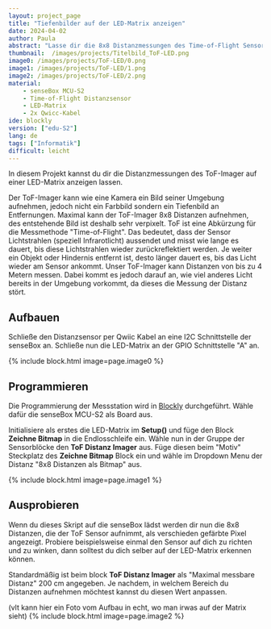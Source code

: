 ```yaml
---
layout: project_page
title: "Tiefenbilder auf der LED-Matrix anzeigen"
date: 2024-04-02
author: Paula
abstract: "Lasse dir die 8x8 Distanzmessungen des Time-of-Flight Sensors auf der LED-Matrix anzeigen."
thumbnail:  /images/projects/Titelbild_ToF-LED.png
image0: /images/projects/ToF-LED/0.png
image1: /images/projects/ToF-LED/1.png
image2: /images/projects/ToF-LED/2.png
material:
    - senseBox MCU-S2
    - Time-of-Flight Distanzsensor
    - LED-Matrix
    - 2x Qwicc-Kabel
ide: blockly
version: ["edu-S2"]   
lang: de
tags: ["Informatik"]
difficult: leicht
---
```


In diesem Projekt kannst du dir die Distanzmessungen des ToF-Imager auf einer LED-Matrix anzeigen lassen. 

Der ToF-Imager kann wie eine Kamera ein Bild seiner Umgebung aufnehmen, jedoch nicht ein Farbbild sondern ein Tiefenbild an Entfernungen. Maximal kann der ToF-Imager 8x8 Distanzen aufnehmen, des entstehende Bild ist deshalb sehr verpixelt. ToF ist eine Abkürzung für die Messmethode "Time-of-Flight". Das bedeutet, dass der Sensor Lichtstrahlen (speziell Infrarotlicht) aussendet und misst wie lange es dauert, bis diese Lichtstrahlen wieder zurückreflektiert werden. Je weiter ein Objekt oder Hindernis entfernt ist, desto länger dauert es, bis das Licht wieder am Sensor ankommt. Unser ToF-Imager kann Distanzen von bis zu 4 Metern messen. Dabei kommt es jedoch darauf an, wie viel anderes Licht bereits in der Umgebung vorkommt, da dieses die Messung der Distanz stört.

## Aufbauen
Schließe den Distanzsensor per Qwiic Kabel an eine I2C Schnittstelle der senseBox an. Schließe nun die LED-Matrix an der GPIO Schnittstelle "A" an.

{% include block.html image=page.image0 %}

## Programmieren

Die Programmierung der Messstation wird in [Blockly](https://blockly.sensebox.de) durchgeführt. Wähle dafür die senseBox MCU-S2 als Board aus. 

Initialisiere als erstes die LED-Matrix im __Setup()__ und füge den Block __Zeichne Bitmap__ in die Endlosschleife ein. Wähle nun in der Gruppe der Sensorblöcke den __ToF Distanz Imager__ aus. Füge diesen beim "Motiv" Steckplatz des __Zeichne Bitmap__ Block ein und wähle im Dropdown Menu der Distanz "8x8 Distanzen als Bitmap" aus. 

{% include block.html image=page.image1 %}

## Ausprobieren

Wenn du dieses Skript auf die senseBox lädst werden dir nun die 8x8 Distanzen, die der ToF Sensor aufnimmt, als verschieden gefärbte Pixel angezeigt. Probiere beispielsweise einmal den Sensor auf dich zu richten und zu winken, dann solltest du dich selber auf der LED-Matrix erkennen können. 

Standardmäßig ist beim block __ToF Distanz Imager__ als "Maximal messbare Distanz" 200 cm angegeben. Je nachdem, in welchem Bereich du Distanzen aufnehmen möchtest kannst du diesen Wert anpassen.

(vlt kann hier ein Foto vom Aufbau in echt, wo man irwas auf der Matrix sieht)
{% include block.html image=page.image2 %}